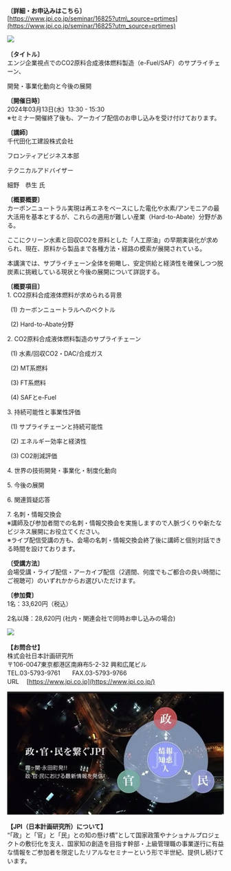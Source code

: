 **〔詳細・お申込みはこちら〕**  
[https://www.jpi.co.jp/seminar/16825?utm\_source=prtimes](https://www.jpi.co.jp/seminar/16825?utm_source=prtimes)

![](%E3%80%90JPI%E3%82%BB%E3%83%9F%E3%83%8A%E3%83%BC%E3%80%91%E3%80%8C%E3%82%A8%E3%83%B3%E3%82%B8%E4%BC%81%E6%A5%AD%E8%A6%96%E7%82%B9%E3%81%A7%E3%81%AECO2%E5%8E%9F%E6%96%99%E5%90%88%E6%88%90%E6%B6%B2%E4%BD%93%E7%87%83%E6%96%99%E8%A3%BD%E9%80%A0(e-FuelSAF)%E3%81%AE%E3%82%B5%E3%83%97%E3%83%A9%E3%82%A4%E3%83%81%E3%82%A7%E3%83%BC%E3%83%B3%E3%80%81%E9%96%8B%E7%99%BA%E3%83%BB%E4%BA%8B%E6%A5%AD%E5%8C%96%E5%8B%95%E5%90%91%E3%81%A8%E4%BB%8A%E5%BE%8C%E3%81%AE%E5%B1%95%E9%96%8B%E3%80%8D3%E6%9C%8813%E6%97%A5(%E6%B0%B4)%E9%96%8B%E5%82%AC%20%20%E6%A0%AA%E5%BC%8F%E4%BC%9A%E7%A4%BE%E6%97%A5%E6%9C%AC%E8%A8%88%E7%94%BB%E7%A0%94%E7%A9%B6%E6%89%80%E3%81%AE%E3%83%97%E3%83%AC%E3%82%B9%E3%83%AA%E3%83%AA%E3%83%BC%E3%82%B9/42328-841-f23bd76ecbfabaae137e0d4de355bbae-1280x720.png)

  
**〔タイトル〕**  
エンジ企業視点でのCO2原料合成液体燃料製造（e-Fuel/SAF）のサプライチェーン、

開発・事業化動向と今後の展開

**〔開催日時〕**  
2024年03月13日(水)  13:30 - 15:30  
※セミナー開催終了後も、アーカイブ配信のお申し込みを受け付けております。

**〔講師〕**  
千代田化工建設株式会社

フロンティアビジネス本部　

テクニカルアドバイザー

細野　恭生 氏

  
**〔概要概要〕**  
カーボンニュートラル実現は再エネをベースにした電化や水素/アンモニアの最大活用を基本とするが、これらの適用が難しい産業（Hard-to-Abate）分野がある。

ここにクリーン水素と回収CO2を原料とした「人工原油」の早期実装化が求められ、現在、原料から製品まで各種方法・経路の模索が展開されている。

本講演では、サプライチェーン全体を俯瞰し、安定供給と経済性を確保しつつ脱炭素に挑戦している現状と今後の展開について詳説する。

  
**〔概要項目〕**  
1\. CO2原料合成液体燃料が求められる背景

  (1) カーボンニュートラルへのベクトル

  (2) Hard-to-Abate分野

2\. CO2原料合成液体燃料製造のサプライチェーン

  (1) 水素/回収CO2・DAC/合成ガス

  (2) MT系燃料

  (3) FT系燃料

  (4) SAFとe-Fuel　　　

3\. 持続可能性と事業性評価

  (1) サプライチェーンと持続可能性

  (2) エネルギー効率と経済性

  (3) CO2削減評価

4\. 世界の技術開発・事業化・制度化動向

5\. 今後の展開

6\. 関連質疑応答

7\. 名刺・情報交換会  
※講師及び参加者間での名刺・情報交換会を実施しますので人脈づくりや新たなビジネス展開にお役立てください。  
※ライブ配信受講の方も、会場の名刺・情報交換会終了後に講師と個別対話できる時間を設けております。

**〔受講方法〕**  
会場受講・ライブ配信・アーカイブ配信（2週間、何度でもご都合の良い時間にご視聴可）のいずれかからお選びいただけます。

**〔参加費〕**  
1名：33,620円（税込）

2名以降：28,620円 (社内・関連会社で同時お申し込みの場合)

![](%E3%80%90JPI%E3%82%BB%E3%83%9F%E3%83%8A%E3%83%BC%E3%80%91%E3%80%8C%E3%82%A8%E3%83%B3%E3%82%B8%E4%BC%81%E6%A5%AD%E8%A6%96%E7%82%B9%E3%81%A7%E3%81%AECO2%E5%8E%9F%E6%96%99%E5%90%88%E6%88%90%E6%B6%B2%E4%BD%93%E7%87%83%E6%96%99%E8%A3%BD%E9%80%A0(e-FuelSAF)%E3%81%AE%E3%82%B5%E3%83%97%E3%83%A9%E3%82%A4%E3%83%81%E3%82%A7%E3%83%BC%E3%83%B3%E3%80%81%E9%96%8B%E7%99%BA%E3%83%BB%E4%BA%8B%E6%A5%AD%E5%8C%96%E5%8B%95%E5%90%91%E3%81%A8%E4%BB%8A%E5%BE%8C%E3%81%AE%E5%B1%95%E9%96%8B%E3%80%8D3%E6%9C%8813%E6%97%A5(%E6%B0%B4)%E9%96%8B%E5%82%AC%20%20%E6%A0%AA%E5%BC%8F%E4%BC%9A%E7%A4%BE%E6%97%A5%E6%9C%AC%E8%A8%88%E7%94%BB%E7%A0%94%E7%A9%B6%E6%89%80%E3%81%AE%E3%83%97%E3%83%AC%E3%82%B9%E3%83%AA%E3%83%AA%E3%83%BC%E3%82%B9/42328-841-3c1fd2c3e6a26c64b022f7e57542f762-75x75.gif)

**【お問合せ】**  
株式会社日本計画研究所  
〒106-0047東京都港区南麻布5-2-32 興和広尾ビル  
TEL.03-5793-9761　　FAX.03-5793-9766  
URL　 [https://www.jpi.co.jp](https://www.jpi.co.jp/)

![](%E3%80%90JPI%E3%82%BB%E3%83%9F%E3%83%8A%E3%83%BC%E3%80%91%E3%80%8C%E3%82%A8%E3%83%B3%E3%82%B8%E4%BC%81%E6%A5%AD%E8%A6%96%E7%82%B9%E3%81%A7%E3%81%AECO2%E5%8E%9F%E6%96%99%E5%90%88%E6%88%90%E6%B6%B2%E4%BD%93%E7%87%83%E6%96%99%E8%A3%BD%E9%80%A0(e-FuelSAF)%E3%81%AE%E3%82%B5%E3%83%97%E3%83%A9%E3%82%A4%E3%83%81%E3%82%A7%E3%83%BC%E3%83%B3%E3%80%81%E9%96%8B%E7%99%BA%E3%83%BB%E4%BA%8B%E6%A5%AD%E5%8C%96%E5%8B%95%E5%90%91%E3%81%A8%E4%BB%8A%E5%BE%8C%E3%81%AE%E5%B1%95%E9%96%8B%E3%80%8D3%E6%9C%8813%E6%97%A5(%E6%B0%B4)%E9%96%8B%E5%82%AC%20%20%E6%A0%AA%E5%BC%8F%E4%BC%9A%E7%A4%BE%E6%97%A5%E6%9C%AC%E8%A8%88%E7%94%BB%E7%A0%94%E7%A9%B6%E6%89%80%E3%81%AE%E3%83%97%E3%83%AC%E3%82%B9%E3%83%AA%E3%83%AA%E3%83%BC%E3%82%B9/42328-841-116c5ebb0f9e0b15d67107b096884da2-750x425.jpg)

**【JPI（日本計画研究所）について】**  
“「政」と「官」と「民」との知の懸け橋”として国家政策やナショナルプロジェクトの敷衍化を支え、国家知の創造を目指す幹部・上級管理職の事業遂行に有益な情報をご参加者を限定したリアルなセミナーという形で半世紀、提供し続けています。